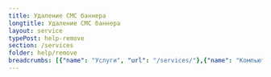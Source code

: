 ```yaml
---
title: Удаление СМС баннера
longtitle: Удаление СМС баннера
layout: service
typePost: help-remove
section: /services
folder: help/remove
breadcrumbs: [{"name": "Услуги", "url": "/services/"},{"name": "Компьютерная помощь", "url": "/services/help/"},{"name": "Удаление ПО и вирусов", "url": "/services/help/remove/"}]
---
```

